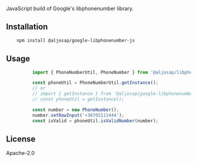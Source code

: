 JavaScript build of Google's libphonenumber library.

## Installation

```bash
    npm install @aljosap/google-libphonenumber-js
```

## Usage

```typescript
          import { PhoneNumberUtil, PhoneNumber } from '@aljosap/libphonenumber-js';

          const phoneUtil = PhoneNumberUtil.getInstance();
          // or
          // import { getInstance } from '@aljosap/google-libphonenumber-js';
          // const phoneUtil = getInstance();

          const number = new PhoneNumber();
          number.setRawInput('+38765111444');
          const isValid = phoneUtil.isValidNumber(number);
```

 ## License

Apache-2.0
